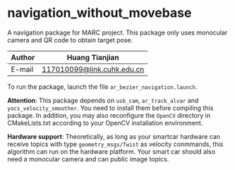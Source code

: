 # navigation_without_movebase
A navigation package for MARC project. This package only uses monocular camera and QR code to obtain target pose.   

|Author|Huang Tianjian|
|---|---
|E-mail|117010099@link.cuhk.edu.cn  


To run the package, launch the file `ar_bezier_navigation.launch`.
  
**Attention**: This package depends on `usb_cam`, `ar_track_alvar` and `yocs_velocity_smoother`. You need to install them before compiling this package. In addition, you may also reconfigure the `OpenCV` directory in CMakeLists.txt according to your OpenCV installation environment.  
  
**Hardware support**: Theoretically, as long as your smartcar hardware can receive topics with type `geometry_msgs/Twist` as velocity conmmands, this algorithm can run on the hardware platform. Your smart car should also need a monocular camera and can public image topics.

